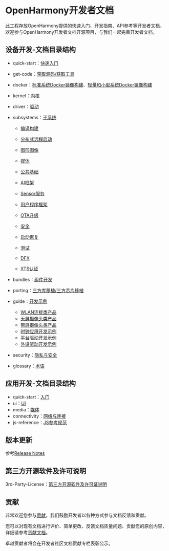 # OpenHarmony开发者文档<a name="ZH-CN_TOPIC_0000001054183022"></a>

此工程存放OpenHarmony提供的快速入门、开发指南、API参考等开发者文档，欢迎参与OpenHarmony开发者文档开源项目，与我们一起完善开发者文档。


## 设备开发-文档目录结构<a name="section135134412620"></a>

- quick-start：[快速入门](device-dev/quick-start/Readme-CN.md)

- get-code：[获取源码/获取工具](device-dev/get-code/Readme-CN.md)

- docker：[标准系统Docker镜像构建](../docker/standard/Readme.md)、[轻量和小型系统Docker镜像构建](../docker/README.md)

- kernel：[内核](device-dev/kernel/Readme-CN.md)

- driver：[驱动](device-dev/driver/Readme-CN.md)

- subsystems：[子系统](device-dev/subsystems/Readme-CN.md)

  - [编译构建](device-dev/subsystems/编译构建.md)

  - [分布式远程启动](device-dev/subsystems/分布式远程启动.md)

  - [图形图像](device-dev/subsystems/图形图像.md)

  - [媒体](device-dev/subsystems/媒体.md)

  - [公共基础](device-dev/subsystems/公共基础.md)

  - [AI框架](device-dev/subsystems/AI框架.md)

  - [Sensor服务](device-dev/subsystems/Sensor服务.md)

  - [用户程序框架](device-dev/subsystems/用户程序框架.md)

  - [OTA升级](device-dev/subsystems/OTA升级.md)

  - [安全](device-dev/subsystems/安全.md)

  - [启动恢复](device-dev/subsystems/启动恢复.md)

  - [测试](device-dev/subsystems/测试.md)

  - [DFX](device-dev/subsystems/DFX.md)

  - [XTS认证](device-dev/subsystems/XTS认证子系统开发指南.md)

- bundles：[组件开发](device-dev/bundles/Readme-CN.md)

- porting：[三方库移植/三方芯片移植](device-dev/porting/Readme-CN.md)

- guide：[开发示例](device-dev/guide/Readme-CN.md)

  - [WLAN连接类产品](device-dev/guide/WLAN连接类产品.md)
  - [无屏摄像头类产品](device-dev/guide/无屏摄像头类产品.md)
  - [带屏摄像头类产品](device-dev/guide/带屏摄像头类产品.md)
  - [时钟应用开发示例](device-dev/guide/时钟应用开发示例.md)
  - [平台驱动开发示例](device-dev/guide/平台驱动开发示例.md)
  - [外设驱动开发示例](device-dev/guide/外设驱动开发示例.md)

- security：[隐私与安全](device-dev/security/Readme-CN.md)

- glossary：[术语](device-dev/glossary/术语.md)

## 应用开发-文档目录结构

-   quick-start：[入门](application-dev/quick-start/Readme-CN.md)
-   ui：[UI](application-dev/ui/Readme-CN.md)
-   media：[媒体](application-dev/media/Readme-CN.md)
-   connectivity：[网络与连接](application-dev/connectivity/Readme-CN.md)
-   js-reference：[JS参考规范](application-dev/js-reference/Readme-CN.md)

## 版本更新

参考[Release Notes](release-notes/OpenHarmony-Release-Notes.md)

## 第三方开源软件及许可说明

3rd-Party-License：[第三方开源软件及许可证说明](contribute/第三方开源软件及许可证说明.md)

## 贡献<a name="section897211181655"></a>

非常欢迎您参与[贡献](contribute/参与贡献.md)，我们鼓励开发者以各种方式参与文档反馈和贡献。

您可以对现有文档进行评价、简单更改、反馈文档质量问题、贡献您的原创内容，详细请参考[贡献文档](contribute/贡献文档.md)。

卓越贡献者将会在开发者社区文档贡献专栏表彰公示。

